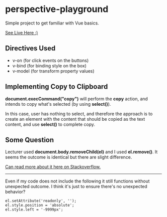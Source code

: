 # perspective-playground

Simple project to get familiar with Vue basics.

[See Live Here :)](https://y-jie28.github.io/perspective-playground/)

## Directives Used
- v-on (for click events on the buttons)
- v-bind (for binding style on the box)
- v-model (for transform property values)

## Implementing Copy to Clipboard
__document.execCommand("copy")__ will perform the __copy__ action, and intends to copy what's selected (by using __select()__). 

In this case, user has nothing to select, and therefore the approach is to create an element with the content that should be copied as the text content, and use __select()__ to complete copy.

## Some Question
Lecturer used __document.body.removeChild(el)__ and I used __el.remove()__. It seems the outcome is identical but there are slight difference. 

[Can read more about it here on Stackoverflow. ](https://stackoverflow.com/questions/36998877/what-is-the-difference-between-remove-and-removechild-method-in-javascript)

<hr />

Even if my code does not include the following it still functions without unexpected outcome. I think it's just to ensure there's no unexpected behavior? 

```
el.setAttribute('readonly', '');
el.style.position = 'absolute';
el.style.left = '-9999px';
```
